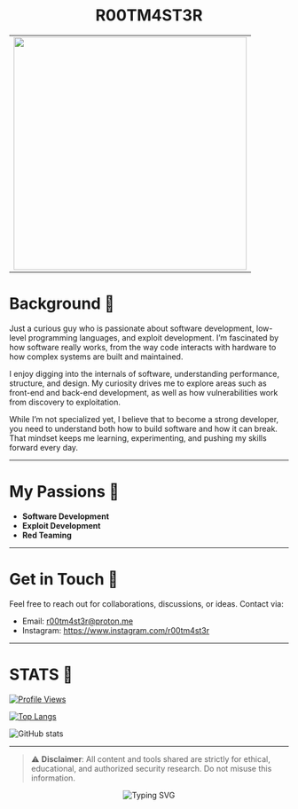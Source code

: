 <!-- Optional animated header -->
<!-- To add a GIF banner, uncomment and replace the URL below -->
<!-- <img src="https://yourdomain.com/banner.gif" alt="Banner GIF" width="100%"> -->

<h1 align="center">R00TM4ST3R</h1>
<table align="center">
  <tr>
    <td>
      <img src="https://i.pinimg.com/1200x/44/64/fa/4464fa9fa98e2bc02297d3fe688b757a.jpg" width="420" />
    </td>
</table>



# Background 🏴
Just a curious guy who is passionate about software development, low-level programming languages, and exploit development. I’m fascinated by how software really works, from the way code interacts with hardware to how complex systems are built and maintained.

I enjoy digging into the internals of software, understanding performance, structure, and design. My curiosity drives me to explore areas such as front-end and back-end development, as well as how vulnerabilities work from discovery to exploitation.

While I’m not specialized yet, I believe that to become a strong developer, you need to understand both how to build software and how it can break. That mindset keeps me learning, experimenting, and pushing my skills forward every day.

---

# My Passions 🏴
- **Software Development** 
- **Exploit Development** 
- **Red Teaming** 

---

# Get in Touch 🏴
Feel free to reach out for collaborations, discussions, or ideas. Contact via:

- Email: r00tm4st3r@proton.me  <!-- Replace with your actual email -->
- Instagram: https://www.instagram.com/r00tm4st3r <!-- Replace with actual Instagram -->

---

# STATS 🏴

[![Profile Views](https://komarev.com/ghpvc/?username=r00tm4st3r)](https://github.com/r00tm4st3r)

[![Top Langs](https://github-readme-stats.vercel.app/api/top-langs/?username=r00tm4st3r&layout=compact&theme=dark)](https://github.com/r00tm4st3r)

![GitHub stats](https://github-readme-stats.vercel.app/api?username=r00tm4st3r&show_icons=true&theme=dark)

---

> ⚠️ **Disclaimer**: All content and tools shared are strictly for ethical, educational, and authorized security research. Do not misuse this information.

<p align="center">
  <img src="https://readme-typing-svg.demolab.com?font=Fira+Code&size=20&pause=1000&center=true&vCenter=true&width=800&lines=First+understand+the+offense...;Then+build+stronger+defense.+%F0%9F%8F%B4" alt="Typing SVG" />
</p>
